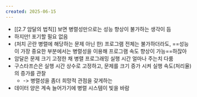 ```yaml
---
created: 2025-06-15
---
```

- [[2.7 암달의 법칙]] 보면 병렬성만으로는 성능 향상이 불가하는 생각이 듬
- 하지만! 포기할 필요 없음
- (처치 곤란 병렬에 해당하는 문제 아닌 한) 프로그램 전체는 불가하더라도, ==성능이 가장 중요한 부분에서는 병렬성을 이용해 프로그램 속도 향상이 가능==하잖아
- 암달은 문제 크기 고정한 채 병렬 프로그래밍 실행 시간 얼마나 주는치 다룸
- 구스타프슨은 실행 시간 상수로 고정하고, 문제를 크기 증가 시켜 실행 속도(처리율)의 증가를 관찰
	- -> 병렬성을 좀더 희망적 관점을 갖게하는
- 데이터 양은 계속 늘어가기에 병렬 시스템이 빛을 바람
